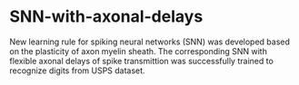 # SNN-with-axonal-delays
New learning rule for spiking neural networks (SNN) was developed based on the plasticity of axon myelin sheath. The corresponding SNN with flexible axonal delays of spike transmittion was successfully trained to recognize digits from USPS dataset.
